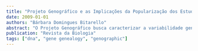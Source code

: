 ```yaml
---
title: "Projeto Genográfico e as Implicações da Popularização dos Estudos de Genealogia Gênica"
date: 2009-01-01
authors: "Bárbara Domingues Bitarello"
abstract: "O Projeto Genográfico busca caracterizar a variabilidade genética da população mundial, baseando-se majoritariamente em dados genéticos de grupos indígenas isolados e, em menor escala, na participação voluntária de indivíduos interessados em entender suas origens. No entanto, as implicações deste conhecimento merecem ressalva, assim como é importante avaliar o grau de ilusão que está sendo gerado entre os leigos que buscam conhecer sua ancestralidade genética."
publication: "Revista da Biologia"
tags: ["dna", "gene genealogy", "genographic"]
---
```



